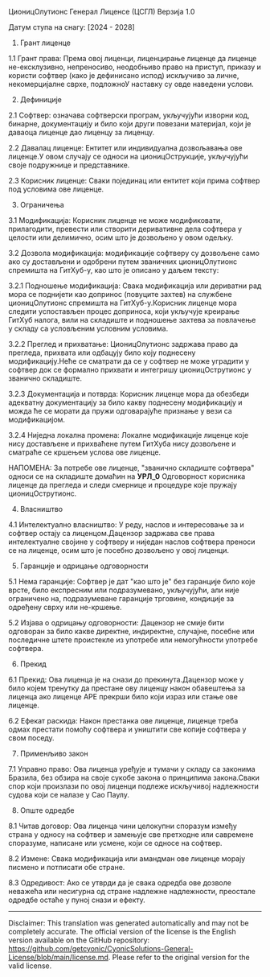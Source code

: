 ЦионицОлутионс Генерал Лиценсе (ЦСГЛ)
Верзија 1.0

Датум ступа на снагу: [2024 - 2028]

1. Грант лиценце

1.1 Грант права: Према овој лиценци, лиценцирање лиценце да лиценце не-ексклузивно, непреносиво, неодобњиво право на приступ, приказу и користи софтвер (како је дефинисано испод) искључиво за личне, некомерцијалне сврхе, подложноУ наставку су овде наведени услови.

2. Дефиниције

2.1 Софтвер: означава софтверски програм, укључујући изворни код, бинарне, документацију и било који други повезани материјал, који је даваоца лиценце дао лиценцу за лиценцу.

2.2 Давалац лиценце: Ентитет или индивидуална дозвољавања ове лиценце.У овом случају се односи на ционицОструкције, укључујући своје подружнице и представнике.

2.3 Корисник лиценце: Сваки појединац или ентитет који прима софтвер под условима ове лиценце.

3. Ограничења

3.1 Модификација: Корисник лиценце не може модификовати, прилагодити, превести или створити деривативне дела софтвера у целости или делимично, осим што је дозвољено у овом одељку.

3.2 Дозвола модификација: модификације софтверу су дозвољене само ако су достављени и одобрени путем званичних ционицОлутионс спремишта на ГитХуб-у, као што је описано у даљем тексту:

3.2.1 Подношење модификација: Свака модификација или дериватни рад мора се поднијети као допринос (повуците захтев) на службене ционицОлутионс спремишта на ГитХуб-у.Корисник лиценце мора следити успостављен процес доприноса, који укључује креирање ГитХуб налога, вили на складиште и подношење захтева за повлачење у складу са условљеним условним условима.

3.2.2 Преглед и прихватање: ЦионицОлутионс задржава право да прегледа, прихвата или одбацују било коју поднесену модификацију.Неће се сматрати да се у софтвер не може уградити у софтвер док се формално прихвати и интегришу ционицОструтионс у званично складиште.

3.2.3 Документација и потврда: Корисник лиценце мора да обезбеди адекватну документацију за било какву поднесену модификацију и можда ће се морати да пружи одговарајуће признање у вези са модификацијом.

3.2.4 Ниједна локална промена: Локалне модификације лиценце које нису достављене и прихваћене путем ГитХуба нису дозвољене и сматраће се кршењем услова ове лиценце.

НАПОМЕНА: За потребе ове лиценце, "званично складиште софтвера" односи се на складиште домаћин на __УРЛ_0__ Одговорност корисника лиценце да прегледа и следи смернице и процедуре које пружају ционицОструтионс.

4. Власништво

4.1 Интелектуално власништво: У реду, наслов и интересовање за и софтвер остају са лиценцом.Дацензор задржава све права интелектуалне својине у софтверу и ниједан наслов софтвера преноси се на лиценце, осим што је посебно дозвољено у овој лиценци.

5. Гаранције и одрицање одговорности

5.1 Нема гаранције: Софтвер је дат "као што је" без гаранције било које врсте, било експресним или подразумевано, укључујући, али није ограничено на, подразумеване гаранције трговине, кондиције за одређену сврху или не-кршење.

5.2 Изјава о одрицању одговорности: Дацензор не смије бити одговоран за било какве директне, индиректне, случајне, посебне или последичне штете проистекле из употребе или немогућности употребе софтвера.

6. Прекид

6.1 Прекид: Ова лиценца је на снази до прекинута.Дацензор може у било којем тренутку да престане ову лиценцу након обавештења за лиценца ако лиценце АРЕ прекрши било који израз или стање ове лиценце.

6.2 Ефекат раскида: Након престанка ове лиценце, лиценце треба одмах престати помоћу софтвера и уништити све копије софтвера у свом поседу.

7. Применљиво закон

7.1 Управно право: Ова лиценца уређује и тумачи у складу са законима Бразила, без обзира на своје сукобе закона о принципима закона.Сваки спор који произлази по овој лиценци подлеже искључивој надлежности судова који се налазе у Сао Паулу.

8. Опште одредбе

8.1 Читав договор: Ова лиценца чини целокупни споразум између страна у односу на софтвер и замењује све претходне или савремене споразуме, написане или усмене, који се односе на софтвер.

8.2 Измене: Свака модификација или амандман ове лиценце морају писмено и потписати обе стране.

8.3 Одредивост: Ако се утврди да је свака одредба ове дозволе неважећа или несигурна од стране надлежне надлежности, преостале одредбе остаће у пуној снази и ефекту.

---
Disclaimer: This translation was generated automatically and may not be completely accurate. The official version of the license is the English version available on the GitHub repository: https://github.com/getcyonic/CyonicSolutions-General-License/blob/main/license.md. Please refer to the original version for the valid license.